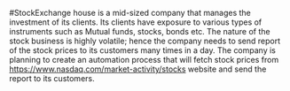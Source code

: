 #StockExchange house is a mid-sized company that manages the investment of its
clients. Its clients have exposure to various types of instruments such as Mutual
funds, stocks, bonds etc.
The nature of the stock business is highly volatile; hence the company needs to send
report of the stock prices to its customers many times in a day. The company is
planning to create an automation process that will fetch stock prices from
https://www.nasdaq.com/market-activity/stocks website and send the report to its
customers.
